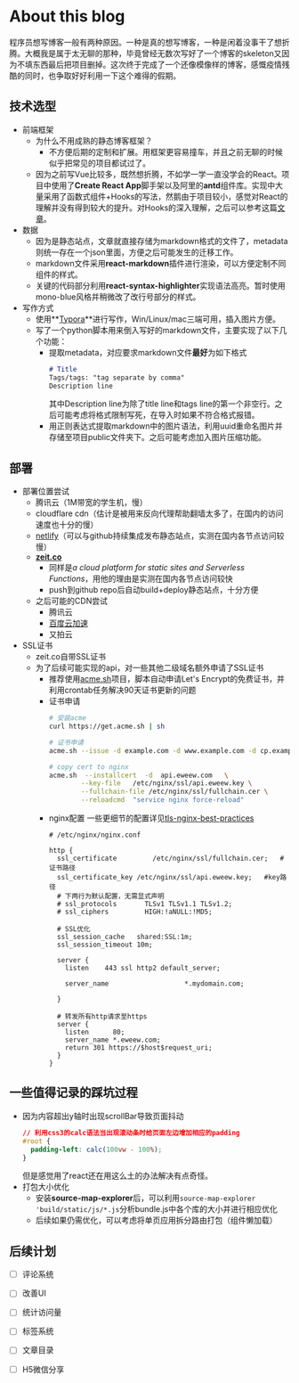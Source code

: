 # About this blog
程序员想写博客一般有两种原因。一种是真的想写博客，一种是闲着没事干了想折腾。大概我是属于太无聊的那种，毕竟曾经无数次写好了一个博客的skeleton又因为不填东西最后把项目删掉。这次终于完成了一个还像模像样的博客，感慨疫情残酷的同时，也争取好好利用一下这个难得的假期。
## 技术选型
- 前端框架
  - 为什么不用成熟的静态博客框架？
    - 不方便后期的定制和扩展。用框架更容易撞车，并且之前无聊的时候似乎把常见的项目都试过了。
  - 因为之前写Vue比较多，既然想折腾，不如学一学一直没学会的React。项目中使用了**Create React App**脚手架以及阿里的**antd**组件库。实现中大量采用了函数式组件+Hooks的写法，然鹅由于项目较小，感觉对React的理解并没有得到较大的提升。对Hooks的深入理解，之后可以参考这篇[文章](https://www.jianshu.com/p/d396ec03e04a)。
- 数据
  - 因为是静态站点，文章就直接存储为markdown格式的文件了，metadata则统一存在一个json里面，方便之后可能发生的迁移工作。
  - markdown文件采用**react-markdown**插件进行渲染，可以方便定制不同组件的样式。
  - 关键的代码部分利用**react-syntax-highlighter**实现语法高亮。暂时使用mono-blue风格并稍微改了改行号部分的样式。
- 写作方式
  - 使用**[Typora](https://www.typora.io/)**进行写作，Win/Linux/mac三端可用，插入图片方便。
  - 写了一个python脚本用来倒入写好的markdown文件，主要实现了以下几个功能：
    - 提取metadata，对应要求markdown文件**最好**为如下格式
      ```markdown
      # Title
      Tags/tags: "tag separate by comma"
      Description line
      ```
      其中Description line为除了title line和tags line的第一个非空行。之后可能考虑将格式限制写死，在导入时如果不符合格式报错。
    - 用正则表达式提取markdown中的图片语法，利用uuid重命名图片并存储至项目public文件夹下。之后可能考虑加入图片压缩功能。
## 部署
- 部署位置尝试
  - 腾讯云（1M带宽的学生机，慢）
  - cloudflare cdn（估计是被用来反向代理帮助翻墙太多了，在国内的访问速度也十分的慢）
  - [netlify](https://www.netlify.com/)（可以与github持续集成发布静态站点，实测在国内各节点访问较慢）
  - **[zeit.co](zeit.co)**
    - 同样是*a cloud platform for static sites and Serverless Functions*，用他的理由是实测在国内各节点访问较快
    - push到github repo后自动build+deploy静态站点，十分方便
  - 之后可能的CDN尝试
    - 腾讯云
    - [百度云加速](https://su.baidu.com/plan.html)
    - 又拍云
- SSL证书
  - zeit.co自带SSL证书
  - 为了后续可能实现的api，对一些其他二级域名额外申请了SSL证书
    - 推荐使用[acme.sh](https://github.com/acmesh-official/acme.sh)项目，脚本自动申请Let's Encrypt的免费证书，并利用crontab任务解决90天证书更新的问题
    - 证书申请
      ```sh
      # 安装acme
      curl https://get.acme.sh | sh
      
      # 证书申请
      acme.sh --issue -d example.com -d www.example.com -d cp.example.com -w 网站根目录
      
      # copy cert to nginx
      acme.sh  --installcert  -d  api.eweew.com   \
              --key-file   /etc/nginx/ssl/api.eweew.key \
              --fullchain-file /etc/nginx/ssl/fullchain.cer \
              --reloadcmd  "service nginx force-reload"
      ```
    - nginx配置
       一些更细节的配置详见[tls-nginx-best-practices](https://www.linode.com/docs/web-servers/nginx/tls-deployment-best-practices-for-nginx/)
      ```nginx
      # /etc/nginx/nginx.conf
      
      http {
        ssl_certificate			/etc/nginx/ssl/fullchain.cer;	#证书路径     
        ssl_certificate_key	/etc/nginx/ssl/api.eweew.key;	#key路径
        # 下两行为默认配置，无需显式声明
        # ssl_protocols       TLSv1 TLSv1.1 TLSv1.2;
        # ssl_ciphers         HIGH:!aNULL:!MD5;
        
        # SSL优化
        ssl_session_cache   shared:SSL:1m;
        ssl_session_timeout 10m;
      
        server {
          listen	443 ssl http2 default_server;                                                 
          server_name					*.mydomain.com;                        
        }
      
        # 转发所有http请求至https
        server {
          listen      80;
          server_name *.eweew.com;
          return 301 https://$host$request_uri;
        }
      }
      
      ```
      
  
## 一些值得记录的踩坑过程
- 因为内容超出y轴时出现scrollBar导致页面抖动
  ```css
  // 利用css3的calc语法当出现滚动条时给页面左边增加相应的padding
  #root {
    padding-left: calc(100vw - 100%); 
  }
  ```
  但是感觉用了react还在用这么土的办法解决有点奇怪。
- 打包大小优化
  - 安装**source-map-explorer**后，可以利用```source-map-explorer 'build/static/js/*.js```分析bundle.js中各个库的大小并进行相应优化
  - 后续如果仍需优化，可以考虑将单页应用拆分路由打包（组件懒加载）
## 后续计划
- [ ] 评论系统
- [ ] 改善UI
- [ ] 统计访问量
- [ ] 标签系统
- [ ] 文章目录
- [ ] H5微信分享


